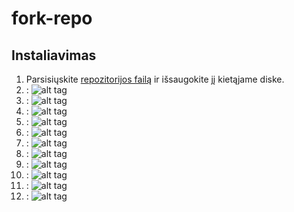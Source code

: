 # fork-repo

## Instaliavimas
1. Parsisiųskite [repozitorijos failą](https://github.com/asafemode/fork-repo/raw/master/repo/forkrepository.lt/forkrepository.lit-0.1.0.zip) ir išsaugokite jį kietąjame diske.
2. : ![alt tag](https://raw.githubusercontent.com/asafemode/fork-repo/master/media/1.png)
3. : ![alt tag](https://raw.githubusercontent.com/asafemode/fork-repo/master/media/2.png)
4. : ![alt tag](https://raw.githubusercontent.com/asafemode/fork-repo/master/media/3.png)
5. : ![alt tag](https://raw.githubusercontent.com/asafemode/fork-repo/master/media/4.png)
6. : ![alt tag](https://raw.githubusercontent.com/asafemode/fork-repo/master/media/5.png)
7. : ![alt tag](https://raw.githubusercontent.com/asafemode/fork-repo/master/media/6.png)
8. : ![alt tag](https://raw.githubusercontent.com/asafemode/fork-repo/master/media/7.png)
9. : ![alt tag](https://raw.githubusercontent.com/asafemode/fork-repo/master/media/8.png)
10. : ![alt tag](https://raw.githubusercontent.com/asafemode/fork-repo/master/media/9.png)
11. : ![alt tag](https://raw.githubusercontent.com/asafemode/fork-repo/master/media/10.png)
12. : ![alt tag](https://raw.githubusercontent.com/asafemode/fork-repo/master/media/11.jpg)
